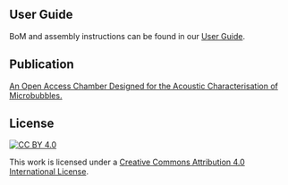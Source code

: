 ## User Guide
BoM and assembly instructions can be found in our [User Guide](https://github.com/UARPGitHub/MACC/wiki).

## Publication
[An Open Access Chamber Designed for the Acoustic Characterisation of Microbubbles.](https://www.mdpi.com/1492210)

## License
[![CC BY 4.0][cc-by-image]][cc-by] 

This work is licensed under a
[Creative Commons Attribution 4.0 International License][cc-by].

[cc-by]: http://creativecommons.org/licenses/by/4.0/
[cc-by-image]: https://i.creativecommons.org/l/by/4.0/88x31.png
